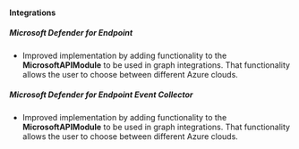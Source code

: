
#### Integrations

##### Microsoft Defender for Endpoint

- Improved implementation by adding functionality to the **MicrosoftAPIModule** to be used in graph integrations. That functionality allows the user to choose between different Azure clouds.

##### Microsoft Defender for Endpoint Event Collector

- Improved implementation by adding functionality to the **MicrosoftAPIModule** to be used in graph integrations. That functionality allows the user to choose between different Azure clouds.